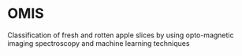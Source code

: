 # OMIS
Classification of fresh and rotten apple slices by using opto-magnetic imaging spectroscopy and machine learning techniques
